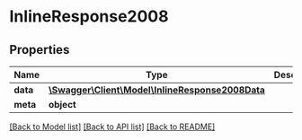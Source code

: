 # InlineResponse2008

## Properties
Name | Type | Description | Notes
------------ | ------------- | ------------- | -------------
**data** | [**\Swagger\Client\Model\InlineResponse2008Data**](InlineResponse2008Data.md) |  | [optional] 
**meta** | **object** |  | [optional] 

[[Back to Model list]](../README.md#documentation-for-models) [[Back to API list]](../README.md#documentation-for-api-endpoints) [[Back to README]](../README.md)


